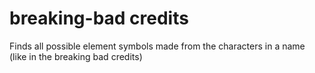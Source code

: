 # breaking-bad credits

Finds all possible element symbols made from the characters in a name (like in the breaking bad credits)

